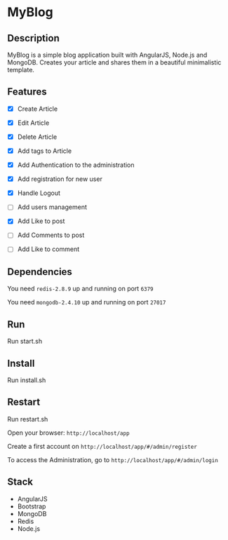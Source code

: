 # MyBlog


## Description

MyBlog is a simple blog application built with AngularJS, Node.js and MongoDB. Creates your article and shares them in a beautiful minimalistic template.

## Features

- [x] Create Article
- [x] Edit Article
- [x] Delete Article
- [x] Add tags to Article
- [x] Add Authentication to the administration
- [x] Add registration for new user
- [x] Handle Logout
- [ ] Add users management
- [x] Add Like to post
- [ ] Add Comments to post
- [ ] Add Like to comment


## Dependencies

You need `redis-2.8.9` up and running on port `6379`

You need `mongodb-2.4.10` up and running on port `27017`


## Run

Run start.sh

## Install

Run install.sh

## Restart

Run restart.sh

Open your browser: `http://localhost/app`

Create a first account on `http://localhost/app/#/admin/register`

To access the Administration, go to `http://localhost/app/#/admin/login`

## Stack

* AngularJS
* Bootstrap
* MongoDB
* Redis
* Node.js
